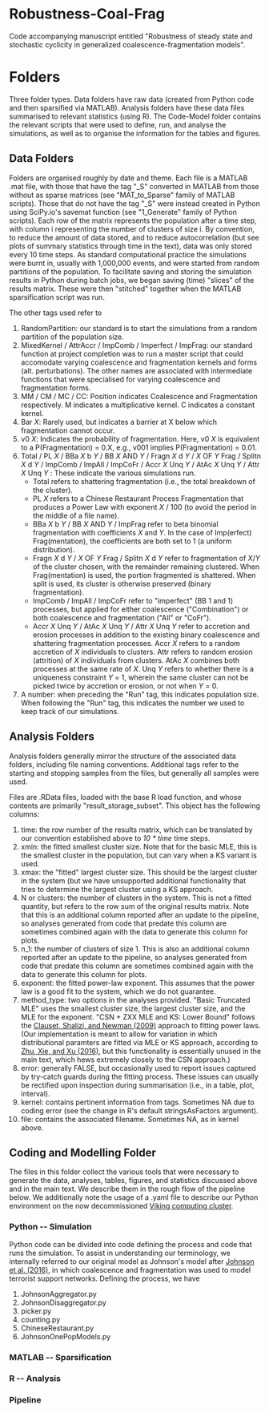 # Robustness-Coal-Frag
Code accompanying manuscript entitled "Robustness of steady state and stochastic cyclicity in generalized coalescence-fragmentation models".

# Folders
Three folder types. Data folders have raw data (created from Python code and then sparsified via MATLAB). Analysis folders have these data files summarised to relevant statistics (using R). The Code-Model folder contains the relevant scripts that were used to define, run, and analyse the simulations, as well as to organise the information for the tables and figures.

## Data Folders
Folders are organised roughly by date and theme. Each file is a MATLAB .mat file, with those that have the tag "_S" converted in MATLAB from those without as sparse matrices (see "MAT_to_Sparse" family of MATLAB scripts). Those that do not have the tag "_S" were instead created in Python using SciPy.io's savemat function (see "1_Generate" family of Python scripts). Each row of the matrix represents the population after a time step, with column i representing the number of clusters of size i. By convention, to reduce the amount of data stored, and to reduce autocorrelation (but see plots of summary statistics through time in the text), data was only stored every 10 time steps. As standard computational practice the simulations were burnt in, usually with 1,000,000 events, and were started from random partitions of the population. To facilitate saving and storing the simulation results in Python during batch jobs, we began saving (time) "slices" of the results matrix. These were then "stitched" together when the MATLAB sparsification script was run.

The other tags used refer to

1. RandomPartition: our standard is to start the simulations from a random partition of the population size.
2. MixedKernel / AttrAccr / ImpComb / Imperfect / ImpFrag: our standard function at project completion was to run a master script that could accomodate varying coalescence and fragmentation kernels and forms (alt. perturbations). The other names are associated with intermediate functions that were specialised for varying coalescence and fragmentation forms.
3. MM / CM / MC / CC: Position indicates Coalescence and Fragmentation respectively. M indicates a multiplicative kernel. C indicates a constant kernel.
4. Bar _X_: Rarely used, but indicates a barrier at X below which fragmentation cannot occur.
5. v0 _X_: Indicates the probability of fragmentation. Here, v0 _X_ is equivalent to a P(Fragmentation) = 0.X, e.g., v001 implies P(Fragmentation) = 0.01.
6. Total / PL _X_ / BBa _X_ b _Y_ / BB _X_ AND _Y_ / Fragn _X_ d _Y_ / _X_ OF _Y_ Frag / Splitn _X_ d _Y_ / ImpComb / ImpAll / ImpCoFr / Accr _X_ Unq _Y_ / AtAc _X_ Unq _Y_ / Attr _X_ Unq _Y_ : These indicate the various simulations run.
    * Total refers to shattering fragmentation (i.e., the total breakdown of the cluster).
    * PL _X_ refers to a Chinese Restaurant Process Fragmentation that produces a Power Law with exponent _X_ / 100 (to avoid the period in the middle of a file name).
    * BBa _X_ b _Y_ / BB _X_ AND _Y_ / ImpFrag refer to beta binomial fragmentation with coefficients _X_ and _Y_. In the case of Imp(erfect) Frag(mentation), the coefficients are both set to 1 (a uniform distribution).
    * Fragn _X_ d _Y_ / _X_ OF _Y_ Frag / Splitn _X_ d _Y_ refer to fragmentation of _X_/_Y_ of the cluster chosen, with the remainder remaining clustered. When Frag(mentation) is used, the portion fragmented is shattered. When split is used, its cluster is otherwise preserved (binary fragmentation).
    * ImpComb / ImpAll / ImpCoFr refer to "imperfect" (BB 1 and 1) processes, but applied for either coalescence ("Combination") or both coalescence and fragmentation ("All" or "CoFr").
    * Accr _X_ Unq _Y_ / AtAc _X_ Unq _Y_ / Attr _X_ Unq _Y_ refer to accretion and erosion processes in addition to the existing binary coalescence and shattering fragmentation processes. Accr _X_ refers to a random accretion of _X_ individuals to clusters. Attr refers to random erosion (attrition) of _X_ individuals from clusters. AtAc _X_ combines both processes at the same rate of _X_. Unq _Y_ refers to whether there is a uniqueness constraint _Y_ = 1, wherein the same cluster can not be picked twice by accretion or erosion, or not when _Y_ = 0.
8. A number: when preceding the "Run" tag, this indicates population size. When following the "Run" tag, this indicates the number we used to keep track of our simulations.

## Analysis Folders
Analysis folders generally mirror the structure of the associated data folders, including file naming conventions. Additional tags refer to the starting and stopping samples from the files, but generally all samples were used.

Files are .RData files, loaded with the base R load function, and whose contents are primarily "result_storage_subset". This object has the following columns:

1. time: the row number of the results matrix, which can be translated by our convention established above to _10 * time_ time steps.
2. xmin: the fitted smallest cluster size. Note that for the basic MLE, this is the smallest cluster in the population, but can vary when a KS variant is used.
3. xmax: the "fitted" largest cluster size. This should be the largest cluster in the system (but we have unsupported additional functionality that tries to determine the largest cluster using a KS approach.
4. N or clusters: the number of clusters in the system. This is not a fitted quantity, but refers to the row sum of the original results matrix. Note that this is an additional column reported after an update to the pipeline, so analyses generated from code that predate this column are sometimes combined again with the data to generate this column for plots.
5. n_1: the number of clusters of size 1. This is also an additional column reported after an update to the pipeline, so analyses generated from code that predate this column are sometimes combined again with the data to generate this column for plots.
6. exponent: the fitted power-law exponent. This assumes that the power law is a good fit to the system, which we do not guarantee.
7. method_type: two options in the analyses provided. "Basic Truncated MLE" uses the smallest cluster size, the largest cluster size, and the MLE for the exponent. "CSN + ZXX MLE and KS: Lower Bound" follows the [Clauset, Shalizi, and Newman (2009)](https://www.jstor.org/stable/25662336) approach to fitting power laws. (Our implementation is meant to allow for variation in which distributional paramters are fitted via MLE or KS approach, according to [Zhu, Xie, and Xu (2016)](https://onlinelibrary.wiley.com/doi/abs/10.1111/anzs.12162), but this functionality is essentially unused in the main text, which hews extremely closely to the CSN approach.)
8. error: generally FALSE, but occasionally used to report issues captured by try-catch guards during the fitting process. These issues can usually be rectified upon inspection during summarisation (i.e., in a table, plot, interval).
9. kernel: contains pertinent information from tags. Sometimes NA due to coding error (see the change in R's default stringsAsFactors argument).
10. file: contains the associated filename. Sometimes NA, as in kernel above.

## Coding and Modelling Folder
The files in this folder collect the various tools that were necessary to generate the data, analyses, tables, figures, and statistics discussed above and in the main text. We describe them in the rough flow of the pipeline below. We additionally note the usage of a .yaml file to describe our Python environment on the now decommissioned [Viking computing cluster](https://wiki.york.ac.uk/display/RCS/Viking+-+University+of+York+Research+Computing+Cluster).

### Python -- Simulation
Python code can be divided into code defining the process and code that runs the simulation. To assist in understanding our terminology, we internally referred to our original model as Johnson's model after [Johnson et al. (2016)](http://science.sciencemag.org/content/352/6292/1459), in which coalescence and fragmentation was used to model terrorist support networks. Defining the process, we have

1. JohnsonAggregator.py
2. JohnsonDisaggregator.py
3. picker.py
4. counting.py
5. ChineseRestaurant.py
6. JohnsonOnePopModels.py

### MATLAB -- Sparsification


### R -- Analysis


### Pipeline

